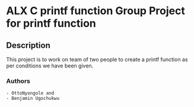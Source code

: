 # ALX C printf function Group Project for printf function

## Description

This project is to work on team of two people to create a printf function as per conditions we have been given.

### Authors
 
	- OttoNyongole and
	- Benjamin Ugochukwu
